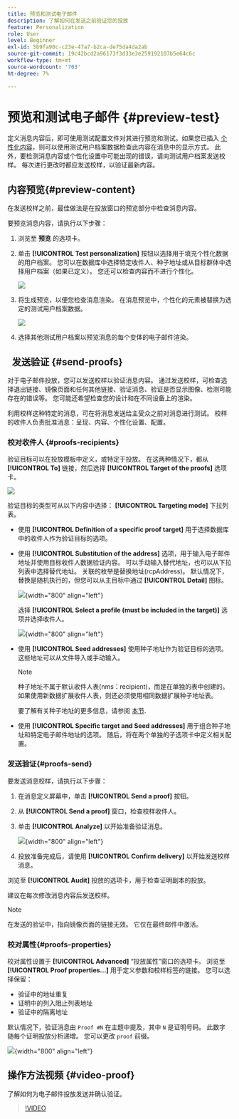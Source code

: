 ```yaml
---
title: 预览和测试电子邮件
description: 了解如何在发送之前验证您的投放
feature: Personalization
role: User
level: Beginner
exl-id: 5b9fa90c-c23e-47a7-b2ca-de75da4da2ab
source-git-commit: 19c42bcd2a96173f3d33e3e259192107b5e64c6c
workflow-type: tm+mt
source-wordcount: '703'
ht-degree: 7%

---
```


# 预览和测试电子邮件 {#preview-test}

定义消息内容后，即可使用测试配置文件对其进行预览和测试。如果您已插入 [个性化内容](personalize.md)，则可以使用测试用户档案数据检查此内容在消息中的显示方式。 此外，要检测消息内容或个性化设置中可能出现的错误，请向测试用户档案发送校样。 每次进行更改时都应发送校样，以验证最新内容。

## 内容预览{#preview-content}

在发送校样之前，最佳做法是在投放窗口的预览部分中检查消息内容。

要预览消息内容，请执行以下步骤：

1. 浏览至 **预览** 的选项卡。
1. 单击 **[!UICONTROL Test personalization]** 按钮以选择用于填充个性化数据的用户档案。 您可以在数据库中选择特定收件人、种子地址或从目标群体中选择用户档案（如果已定义）。 您还可以检查内容而不进行个性化。

   ![](assets/test-personalization.png)

1. 将生成预览，以便您检查消息渲染。 在消息预览中，个性化的元素被替换为选定的测试用户档案数据。

   ![](assets/test-personalization-with-a-recipient.png)

1. 选择其他测试用户档案以预览消息的每个变体的电子邮件渲染。

##   发送验证 {#send-proofs}

对于电子邮件投放，您可以发送校样以验证消息内容。 通过发送校样，可检查选择退出链接、镜像页面和任何其他链接、验证消息、验证是否显示图像、检测可能存在的错误等。 您可能还希望检查您的设计和在不同设备上的渲染。

利用校样这种特定的消息，可在将消息发送给主受众之前对消息进行测试。 校样的收件人负责批准消息：呈现、内容、个性化设置、配置。

### 校对收件人 {#proofs-recipients}

验证目标可以在投放模板中定义，或特定于投放。 在这两种情况下，都从 **[!UICONTROL To]** 链接，然后选择 **[!UICONTROL Target of the proofs]** 选项卡。

![](assets/target-of-proofs.png)

验证目标的类型可从以下内容中选择： **[!UICONTROL Targeting mode]** 下拉列表。

* 使用 **[!UICONTROL Definition of a specific proof target]** 用于选择数据库中的收件人作为验证目标的选项。
* 使用 **[!UICONTROL Substitution of the address]** 选项，用于输入电子邮件地址并使用目标收件人数据验证内容。 可以手动输入替代地址，也可以从下拉列表中选择替代地址。 关联的枚举是替换地址(rcpAddress)。
默认情况下，替换是随机执行的，但您可以从主目标中通过  **[!UICONTROL Detail]** 图标。

  ![](assets/target-of-proofs-substitution-details.png){width="800" align="left"}

  选择 **[!UICONTROL Select a profile (must be included in the target)]** 选项并选择收件人。

  ![](assets/target-of-proofs-substitution.png){width="800" align="left"}


* 使用 **[!UICONTROL Seed addresses]**  使用种子地址作为验证目标的选项。 这些地址可以从文件导入或手动输入。

  >[!NOTE]
  >
  >种子地址不属于默认收件人表(nms：recipient)，而是在单独的表中创建的。 如果使用新数据扩展收件人表，则还必须使用相同数据扩展种子地址表。

  要了解有关种子地址的更多信息，请参阅 [本节](../audiences/test-profiles.md).

* 使用 **[!UICONTROL Specific target and Seed addresses]** 用于组合种子地址和特定电子邮件地址的选项。 随后，将在两个单独的子选项卡中定义相关配置。

### 发送验证{#proofs-send}

要发送消息校样，请执行以下步骤：

1. 在消息定义屏幕中，单击 **[!UICONTROL Send a proof]** 按钮。
1. 从 **[!UICONTROL Send a proof]** 窗口，检查校样收件人。
1. 单击 **[!UICONTROL Analyze]** 以开始准备验证消息。

   ![](assets/send-proof-analyze.png){width="800" align="left"}

1. 投放准备完成后，请使用 **[!UICONTROL Confirm delivery]** 以开始发送校样消息。

浏览至 **[!UICONTROL Audit]** 投放的选项卡，用于检查证明副本的投放。

建议在每次修改消息内容后发送校样。

>[!NOTE]
>
>在发送的验证中，指向镜像页面的链接无效。 它仅在最终邮件中激活。

### 校对属性{#proofs-properties}

校对属性设置于 **[!UICONTROL Advanced]** “投放属性”窗口的选项卡。 浏览至 **[!UICONTROL Proof properties...]** 用于定义参数和校样标签的链接。 您可以选择保留：

* 验证中的地址重复
* 证明中的列入阻止列表地址
* 验证中的隔离地址

默认情况下，验证消息由 `Proof #N` 在主题中提及，其中 `N` 是证明号码。 此数字随每个证明投放分析递增。 您可以更改 `proof` 前缀。

![](assets/proof-parameters.png){width="800" align="left"}


## 操作方法视频 {#video-proof}

了解如何为电子邮件投放发送并确认验证。

>[!VIDEO](https://video.tv.adobe.com/v/333404)
